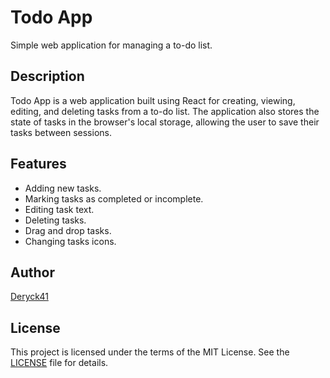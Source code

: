 # Todo App

Simple web application for managing a to-do list.

## Description

Todo App is a web application built using React for creating, viewing, editing, and deleting tasks from a to-do list. The application also stores the state of tasks in the browser's local storage, allowing the user to save their tasks between sessions.

## Features

- Adding new tasks.
- Marking tasks as completed or incomplete.
- Editing task text.
- Deleting tasks.
- Drag and drop tasks.
- Changing tasks icons.

## Author

[Deryck41](https://github.com/Deryck41)

## License

This project is licensed under the terms of the MIT License. See the [LICENSE](https://github.com/Deryck41/Tasker/blob/master/LICENSE) file for details.